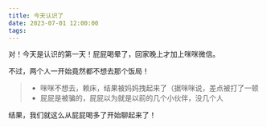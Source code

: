 ```yaml
---
title: 今天认识了
date: 2023-07-01 12:00:00
tags:
---
```


对！今天是认识的第一天！屁屁喝晕了，回家晚上才加上咪咪微信。

不过，两个人一开始竟然都不想去那个饭局！
> - 咪咪不想去，赖床，结果被妈妈拽起来了（据咪咪说，差点被打了一顿
> - 屁屁是被骗的，屁屁以为就是以前的几个小伙伴，没几个人

结果，我们就这么从屁屁喝多了开始聊起来了！